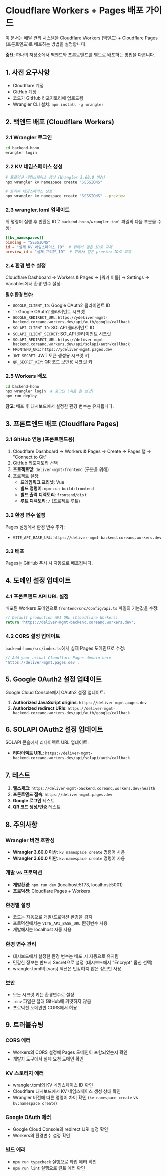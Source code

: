 # Cloudflare Workers + Pages 배포 가이드

이 문서는 배달 관리 시스템을 Cloudflare Workers (백엔드) + Cloudflare Pages (프론트엔드)로 배포하는 방법을 설명합니다.

**중요**: 하나의 저장소에서 백엔드와 프론트엔드를 별도로 배포하는 방법을 다룹니다.

## 1. 사전 요구사항

- Cloudflare 계정
- GitHub 계정
- 코드가 GitHub 리포지토리에 업로드됨
- Wrangler CLI 설치: `npm install -g wrangler`

## 2. 백엔드 배포 (Cloudflare Workers)

### 2.1 Wrangler 로그인
```bash
cd backend-hono
wrangler login
```

### 2.2 KV 네임스페이스 생성
```bash
# 프로덕션 네임스페이스 생성 (Wrangler 3.60.0 이상)
npx wrangler kv namespace create "SESSIONS"

# 프리뷰 네임스페이스 생성
npx wrangler kv namespace create "SESSIONS" --preview
```

### 2.3 wrangler.toml 업데이트
위 명령어 실행 후 반환된 ID로 `backend-hono/wrangler.toml` 파일의 다음 부분을 수정:
```toml
[[kv_namespaces]]
binding = "SESSIONS"
id = "실제_KV_네임스페이스_ID"  # 위에서 얻은 ID로 교체
preview_id = "실제_프리뷰_ID"  # 위에서 얻은 preview ID로 교체
```

### 2.4 환경 변수 설정
Cloudflare Dashboard → Workers & Pages → [워커 이름] → Settings → Variables에서 환경 변수 설정:

**필수 환경 변수:**
- `GOOGLE_CLIENT_ID`: Google OAuth2 클라이언트 ID
- ``: Google OAuth2 클라이언트 시크릿
- `GOOGLE_REDIRECT_URL`: `https://ydeliver-mgmt-backend.coreanq.workers.dev/api/auth/google/callback`
- `SOLAPI_CLIENT_ID`: SOLAPI 클라이언트 ID
- `SOLAPI_CLIENT_SECRET`: SOLAPI 클라이언트 시크릿
- `SOLAPI_REDIRECT_URL`: `https://deliver-mgmt-backend.coreanq.workers.dev/api/solapi/auth/callback`
- `FRONTEND_URL`: `https://ydeliver-mgmt.pages.dev`
- `JWT_SECRET`: JWT 토큰 생성용 시크릿 키
- `QR_SECRET_KEY`: QR 코드 보안용 시크릿 키

### 2.5 Workers 배포
```bash
cd backend-hono
npx wrangler login  # 로그인 (처음 한 번만)
npm run deploy
```

**참고**: 배포 후 대시보드에서 설정한 환경 변수는 유지됩니다.

## 3. 프론트엔드 배포 (Cloudflare Pages)

### 3.1 GitHub 연동 (프론트엔드용)
1. Cloudflare Dashboard → Workers & Pages → Create → Pages 탭 → "Connect to Git"
2. GitHub 리포지토리 선택
3. **프로젝트명**: `deliver-mgmt-frontend` (구분을 위해)
4. 프로젝트 설정:
   - **프레임워크 프리셋**: Vue
   - **빌드 명령어**: `npm run build:frontend`
   - **빌드 출력 디렉토리**: `frontend/dist`
   - **루트 디렉토리**: `/` (프로젝트 루트)

### 3.2 환경 변수 설정
Pages 설정에서 환경 변수 추가:
- `VITE_API_BASE_URL`: `https://deliver-mgmt-backend.coreanq.workers.dev`

### 3.3 배포
Pages는 GitHub 푸시 시 자동으로 배포됩니다.
## 4. 도메인 설정 업데이트

### 4.1 프론트엔드 API URL 설정
배포된 Workers 도메인으로 `frontend/src/config/api.ts` 파일의 기본값을 수정:
```typescript
// Default production API URL (Cloudflare Workers)
return 'https://deliver-mgmt-backend.coreanq.workers.dev';
```

### 4.2 CORS 설정 업데이트
`backend-hono/src/index.ts`에서 실제 Pages 도메인으로 수정:
```typescript
// Add your actual Cloudflare Pages domain here
'https://deliver-mgmt.pages.dev',
```

## 5. Google OAuth2 설정 업데이트

Google Cloud Console에서 OAuth2 설정 업데이트:
1. **Authorized JavaScript origins**: `https://deliver-mgmt.pages.dev`
2. **Authorized redirect URIs**: `https://deliver-mgmt-backend.coreanq.workers.dev/api/auth/google/callback`

## 6. SOLAPI OAuth2 설정 업데이트

SOLAPI 콘솔에서 리다이렉트 URL 업데이트:
- **리다이렉트 URL**: `https://deliver-mgmt-backend.coreanq.workers.dev/api/solapi/auth/callback`

## 7. 테스트

1. **헬스체크**: `https://deliver-mgmt-backend.coreanq.workers.dev/health`
2. **프론트엔드 접속**: `https://deliver-mgmt.pages.dev`
3. **Google 로그인** 테스트
4. **QR 코드 생성/인증** 테스트

## 8. 주의사항

### Wrangler 버전 호환성
- **Wrangler 3.60.0 이상**: `kv namespace create` 명령어 사용
- **Wrangler 3.60.0 미만**: `kv:namespace create` 명령어 사용

### 개발 vs 프로덕션
- **개발환경**: `npm run dev` (localhost:5173, localhost:5001)
- **프로덕션**: Cloudflare Pages + Workers

### 환경별 설정
- 코드는 자동으로 개발/프로덕션 환경을 감지
- 프로덕션에서는 `VITE_API_BASE_URL` 환경변수 사용
- 개발에서는 localhost 자동 사용

### 환경 변수 관리
- 대시보드에서 설정한 환경 변수는 배포 시 자동으로 유지됨
- 민감한 정보는 반드시 Secret으로 설정 (대시보드에서 "Encrypt" 옵션 선택)
- wrangler.toml의 [vars] 섹션은 민감하지 않은 정보만 사용

### 보안
- 모든 시크릿 키는 환경변수로 설정
- `.env` 파일은 절대 GitHub에 커밋하지 않음
- 프로덕션 도메인만 CORS에서 허용

## 9. 트러블슈팅

### CORS 에러
- Workers의 CORS 설정에 Pages 도메인이 포함되었는지 확인
- 개발자 도구에서 실제 요청 도메인 확인

### KV 스토리지 에러
- wrangler.toml의 KV 네임스페이스 ID 확인
- Cloudflare 대시보드에서 KV 네임스페이스 생성 상태 확인
- Wrangler 버전에 따른 명령어 차이 확인 (`kv namespace create` vs `kv:namespace create`)

### Google OAuth 에러
- Google Cloud Console의 redirect URI 설정 확인
- Workers의 환경변수 설정 확인

### 빌드 에러
- `npm run typecheck` 실행으로 타입 에러 확인
- `npm run lint` 실행으로 린트 에러 확인